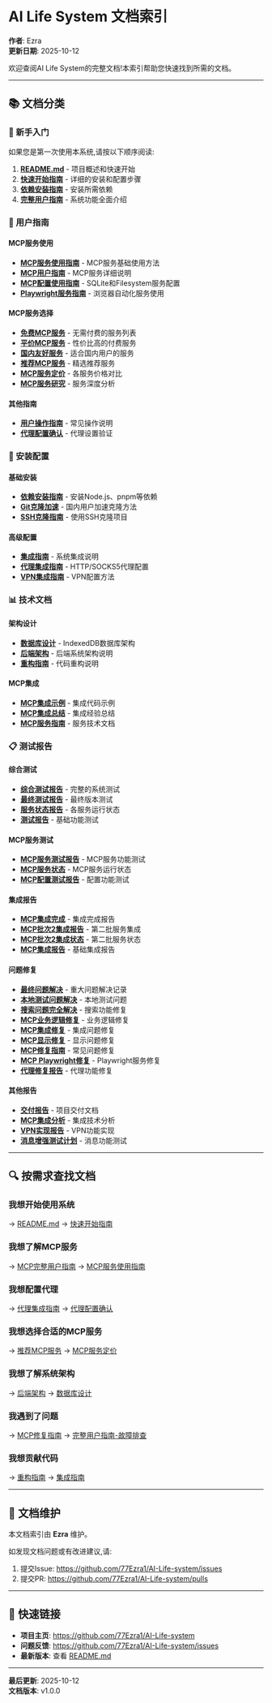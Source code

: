 # AI Life System 文档索引

**作者**: Ezra  
**更新日期**: 2025-10-12

欢迎查阅AI Life System的完整文档!本索引帮助您快速找到所需的文档。

---

## 📚 文档分类

### 🚀 新手入门

如果您是第一次使用本系统,请按以下顺序阅读:

1. **[README.md](../README.md)** - 项目概述和快速开始
2. **[快速开始指南](guides/GETTING_STARTED.md)** - 详细的安装和配置步骤
3. **[依赖安装指南](setup/INSTALL_DEPENDENCIES.md)** - 安装所需依赖
4. **[完整用户指南](guides/MCP_COMPLETE_USER_GUIDE.md)** - 系统功能全面介绍

### 📖 用户指南

#### MCP服务使用
- **[MCP服务使用指南](guides/MCP_SERVICES_GUIDE.md)** - MCP服务基础使用方法
- **[MCP用户指南](guides/MCP_USER_GUIDE.md)** - MCP服务详细说明
- **[MCP配置使用指南](guides/MCP_CONFIG_USAGE_GUIDE.md)** - SQLite和Filesystem服务配置
- **[Playwright服务指南](guides/PLAYWRIGHT_SERVICE_GUIDE.md)** - 浏览器自动化服务使用

#### MCP服务选择
- **[免费MCP服务](guides/FREE_MCP_SERVICES.md)** - 无需付费的服务列表
- **[平价MCP服务](guides/AFFORDABLE_MCP_SERVICES.md)** - 性价比高的付费服务
- **[国内友好服务](guides/CHINA_FRIENDLY_MCP_SERVICES.md)** - 适合国内用户的服务
- **[推荐MCP服务](guides/RECOMMENDED_MCP_SERVICES.md)** - 精选推荐服务
- **[MCP服务定价](guides/MCP_SERVICES_PRICING.md)** - 各服务价格对比
- **[MCP服务研究](guides/MCP_SERVICES_RESEARCH.md)** - 服务深度分析

#### 其他指南
- **[用户操作指南](guides/USER_ACTION_GUIDE_UPDATED.md)** - 常见操作说明
- **[代理配置确认](guides/PROXY_CONFIG_CONFIRMATION.md)** - 代理设置验证

### 🔧 安装配置

#### 基础安装
- **[依赖安装指南](setup/INSTALL_DEPENDENCIES.md)** - 安装Node.js、pnpm等依赖
- **[Git克隆加速](setup/GIT_CLONE_SPEEDUP.md)** - 国内用户加速克隆方法
- **[SSH克隆指南](setup/SSH_CLONE_GUIDE.md)** - 使用SSH克隆项目

#### 高级配置
- **[集成指南](setup/INTEGRATION_GUIDE.md)** - 系统集成说明
- **[代理集成指南](setup/PROXY_INTEGRATION_GUIDE.md)** - HTTP/SOCKS5代理配置
- **[VPN集成指南](setup/VPN_INTEGRATION_GUIDE.md)** - VPN配置方法

### 📊 技术文档

#### 架构设计
- **[数据库设计](database-design.md)** - IndexedDB数据库架构
- **[后端架构](reports/BACKEND_ARCHITECTURE.md)** - 后端系统架构说明
- **[重构指南](reports/REFACTORING_GUIDE.md)** - 代码重构说明

#### MCP集成
- **[MCP集成示例](mcp-integration-example.md)** - 集成代码示例
- **[MCP集成总结](mcp-integration-summary.md)** - 集成经验总结
- **[MCP服务指南](mcp-services-guide.md)** - 服务技术文档

### 📋 测试报告

#### 综合测试
- **[综合测试报告](reports/COMPREHENSIVE_TEST_REPORT.md)** - 完整的系统测试
- **[最终测试报告](reports/FINAL_FIX_AND_TEST_REPORT.md)** - 最终版本测试
- **[服务状态报告](reports/SERVICE_STATUS_REPORT.md)** - 各服务运行状态
- **[测试报告](reports/TEST_REPORT.md)** - 基础功能测试

#### MCP服务测试
- **[MCP服务测试报告](reports/MCP_SERVICES_TEST_REPORT.md)** - MCP服务功能测试
- **[MCP服务状态](reports/MCP_SERVICES_STATUS.md)** - MCP服务运行状态
- **[MCP配置测试报告](guides/MCP_CONFIG_TEST_REPORT.md)** - 配置功能测试

#### 集成报告
- **[MCP集成完成](reports/MCP_INTEGRATION_COMPLETE.md)** - 集成完成报告
- **[MCP批次2集成报告](reports/MCP_BATCH2_INTEGRATION_REPORT.md)** - 第二批服务集成
- **[MCP批次2集成状态](reports/MCP_BATCH2_INTEGRATION_STATUS.md)** - 第二批服务状态
- **[MCP集成报告](reports/MCP_INTEGRATION_REPORT.md)** - 基础集成报告

#### 问题修复
- **[最终问题解决](reports/FINAL_ISSUE_RESOLUTION.md)** - 重大问题解决记录
- **[本地测试问题解决](reports/LOCAL_TEST_ISSUE_RESOLVED.md)** - 本地测试问题
- **[搜索问题完全解决](reports/SEARCH_ISSUE_COMPLETELY_RESOLVED.md)** - 搜索功能修复
- **[MCP业务逻辑修复](reports/MCP_BUSINESS_LOGIC_FIX_COMPLETE.md)** - 业务逻辑修复
- **[MCP集成修复](reports/MCP_INTEGRATION_FIX_COMPLETE.md)** - 集成问题修复
- **[MCP显示修复](reports/MCP_DISPLAY_FIX_REPORT.md)** - 显示问题修复
- **[MCP修复指南](reports/MCP_FIX_GUIDE.md)** - 常见问题修复
- **[MCP Playwright修复](reports/MCP_PLAYWRIGHT_FIX_REPORT.md)** - Playwright服务修复
- **[代理修复报告](reports/PROXY_FIX_REPORT.md)** - 代理功能修复

#### 其他报告
- **[交付报告](reports/DELIVERY_REPORT.md)** - 项目交付文档
- **[MCP集成分析](reports/MCP_INTEGRATION_ANALYSIS.md)** - 集成技术分析
- **[VPN实现报告](reports/VPN_IMPLEMENTATION_REPORT.md)** - VPN功能实现
- **[消息增强测试计划](reports/message-enhancements-test-plan.md)** - 消息功能测试

---

## 🔍 按需求查找文档

### 我想开始使用系统
→ [README.md](../README.md) → [快速开始指南](guides/GETTING_STARTED.md)

### 我想了解MCP服务
→ [MCP完整用户指南](guides/MCP_COMPLETE_USER_GUIDE.md) → [MCP服务使用指南](guides/MCP_SERVICES_GUIDE.md)

### 我想配置代理
→ [代理集成指南](setup/PROXY_INTEGRATION_GUIDE.md) → [代理配置确认](guides/PROXY_CONFIG_CONFIRMATION.md)

### 我想选择合适的MCP服务
→ [推荐MCP服务](guides/RECOMMENDED_MCP_SERVICES.md) → [MCP服务定价](guides/MCP_SERVICES_PRICING.md)

### 我想了解系统架构
→ [后端架构](reports/BACKEND_ARCHITECTURE.md) → [数据库设计](database-design.md)

### 我遇到了问题
→ [MCP修复指南](reports/MCP_FIX_GUIDE.md) → [完整用户指南-故障排查](guides/MCP_COMPLETE_USER_GUIDE.md#6-故障排查)

### 我想贡献代码
→ [重构指南](reports/REFACTORING_GUIDE.md) → [集成指南](setup/INTEGRATION_GUIDE.md)

---

## 📝 文档维护

本文档索引由 **Ezra** 维护。

如发现文档问题或有改进建议,请:
1. 提交Issue: https://github.com/77Ezra1/AI-Life-system/issues
2. 提交PR: https://github.com/77Ezra1/AI-Life-system/pulls

---

## 📌 快速链接

- **项目主页**: https://github.com/77Ezra1/AI-Life-system
- **问题反馈**: https://github.com/77Ezra1/AI-Life-system/issues
- **最新版本**: 查看 [README.md](../README.md#-版本历史)

---

**最后更新**: 2025-10-12  
**文档版本**: v1.0.0

